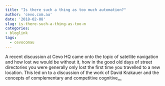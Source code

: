 ```yaml
---
title: "Is there such a thing as too much automation?"
author: 'cevo.com.au'
date: '2018-02-08'
slug: is-there-such-a-thing-as-too-m
categories:
- bloglink
tags:
  - cevocomau
---
```


A recent discussion at Cevo HQ came onto the topic of satellite navigation and how lost we would be without it, how in the good old days of street directories you were generally only lost the first time you travelled to a new location. This led on to a discussion of the work of David Krakauer and the concepts of complementary and competitive cognitive[... <i class="fas fa-external-link-alt"></i>](https://cevo.com.au/post/2018-02-08-risk-of-too-much-automation/)

